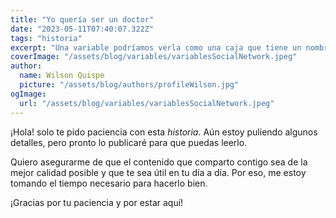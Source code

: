 ```yaml
---
title: "Yo quería ser un doctor"
date: "2023-05-11T07:40:07.322Z"
tags: "historia"
excerpt: "Una variable podríamos verla como una caja que tiene un nombre y a la cual se le puede introducir (asignar) un valor en un momento dado, y en cualquier otro momento, podemos utilizar (leer) dicho valor y el valor de la variable podrá cambiar."
coverImage: "/assets/blog/variables/variablesSocialNetwork.jpeg"
author:
  name: Wilson Quispe
  picture: "/assets/blog/authors/profileWilson.jpg"
ogImage:
  url: "/assets/blog/variables/variablesSocialNetwork.jpeg"
---
```


¡Hola! solo te pido paciencia con esta _historia_. Aún estoy puliendo algunos detalles, pero pronto lo publicaré para que puedas leerlo.

Quiero asegurarme de que el contenido que comparto contigo sea de la mejor calidad posible y que te sea útil en tu día a día. Por eso, me estoy tomando el tiempo necesario para hacerlo bien.

¡Gracias por tu paciencia y por estar aquí!
